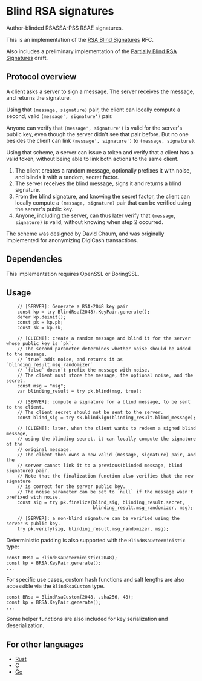 # Blind RSA signatures

Author-blinded RSASSA-PSS RSAE signatures.

This is an implementation of the [RSA Blind Signatures](https://www.rfc-editor.org/rfc/rfc9474.html) RFC.

Also includes a preliminary implementation of the [Partially Blind RSA Signatures](https://chris-wood.github.io/draft-amjad-cfrg-partially-blind-rsa/draft-amjad-cfrg-partially-blind-rsa.html) draft.

## Protocol overview

A client asks a server to sign a message. The server receives the message, and returns the signature.

Using that `(message, signature)` pair, the client can locally compute a second, valid `(message', signature')` pair.

Anyone can verify that `(message', signature')` is valid for the server's public key, even though the server didn't see that pair before.
But no one besides the client can link `(message', signature')` to `(message, signature)`.

Using that scheme, a server can issue a token and verify that a client has a valid token, without being able to link both actions to the same client.

1. The client creates a random message, optionally prefixes it with noise, and blinds it with a random, secret factor.
2. The server receives the blind message, signs it and returns a blind signature.
3. From the blind signature, and knowing the secret factor, the client can locally compute a `(message, signature)` pair that can be verified using the server's public key.
4. Anyone, including the server, can thus later verify that `(message, signature)` is valid, without knowing when step 2 occurred.

The scheme was designed by David Chaum, and was originally implemented for anonymizing DigiCash transactions.

## Dependencies

This implementation requires OpenSSL or BoringSSL.

## Usage

```zig
    // [SERVER]: Generate a RSA-2048 key pair
    const kp = try BlindRsa(2048).KeyPair.generate();
    defer kp.deinit();
    const pk = kp.pk;
    const sk = kp.sk;

    // [CLIENT]: create a random message and blind it for the server whose public key is `pk`.
    // The second parameter determines whether noise should be added to the message.
    // `true` adds noise, and returns it as `blinding_result.msg_randomizer`
    // `false` doesn't prefix the message with noise.
    // The client must store the message, the optional noise, and the secret.
    const msg = "msg";
    var blinding_result = try pk.blind(msg, true);

    // [SERVER]: compute a signature for a blind message, to be sent to the client.
    // The client secret should not be sent to the server.
    const blind_sig = try sk.blindSign(blinding_result.blind_message);

    // [CLIENT]: later, when the client wants to redeem a signed blind message,
    // using the blinding secret, it can locally compute the signature of the
    // original message.
    // The client then owns a new valid (message, signature) pair, and the
    // server cannot link it to a previous(blinded message, blind signature) pair.
    // Note that the finalization function also verifies that the new signature
    // is correct for the server public key.
    // The noise parameter can be set to `null` if the message wasn't prefixed with noise.
    const sig = try pk.finalize(blind_sig, blinding_result.secret,
                                blinding_result.msg_randomizer, msg);

    // [SERVER]: a non-blind signature can be verified using the server's public key.
    try pk.verify(sig, blinding_result.msg_randomizer, msg);
```

Deterministic padding is also supported with the `BlindRsaDeterministic` type:

```zig
const BRsa = BlindRsaDeterministic(2048);
const kp = BRSA.KeyPair.generate();
...
```

For specific use cases, custom hash functions and salt lengths are also accessible via the `BlindRsaCustom` type.

```zig
const BRsa = BlindRsaCustom(2048, .sha256, 48);
const kp = BRSA.KeyPair.generate();
...
```

Some helper functions are also included for key serialization and deserialization.

## For other languages

* [Rust](https://github.com/jedisct1/rust-blind-rsa-signatures)
* [C](https://github.com/jedisct1/blind-rsa-signatures)
* [Go](https://github.com/cloudflare/circl/tree/master/blindsign)
